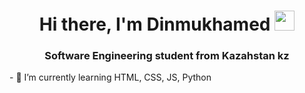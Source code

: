 <h1 align="center">Hi there, I'm Dinmukhamed 
<img src="https://github.com/blackcater/blackcater/raw/main/images/Hi.gif" height="32"/></h1>
<h3 align="center">Software Engineering student from Kazahstan kz</h3>
- 🌱 I’m currently learning HTML, CSS, JS, Python 
<!--
**Zhmblkhn/Zhmblkhn** is a ✨ _special_ ✨ repository because its `README.md` (this file) appears on your GitHub profile.

Here are some ideas to get you started:

- 🔭 I’m currently working on ...
- 🌱 I’m currently learning HTML, CSS, JS, Python 
- 🤔 I’m looking for help with ...
- 💬 Ask me about ...
- 📫 How to reach me: ...
- 😄 Pronouns: ...
- ⚡ Fun fact: ...
-->
